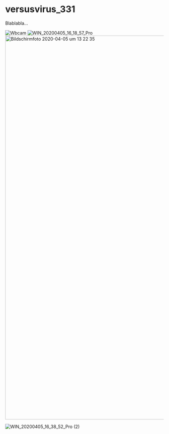 # versusvirus_331

Blablabla... 


![Wbcam](https://user-images.githubusercontent.com/28806155/78501259-36013700-775b-11ea-99bc-968f1517acdb.jpg)
![WIN_20200405_16_18_57_Pro](https://user-images.githubusercontent.com/28806155/78501302-7660b500-775b-11ea-8c87-24894e611d30.jpg)
<img width="1223" alt="Bildschirmfoto 2020-04-05 um 13 22 35" src="https://user-images.githubusercontent.com/28806155/78501306-78c30f00-775b-11ea-9e9f-237e62659619.png">


![WIN_20200405_16_38_52_Pro (2)](https://user-images.githubusercontent.com/28806155/78501535-14ed1600-775c-11ea-98c7-f56c77f95c6d.jpg)
